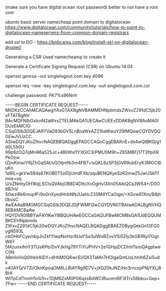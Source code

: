 (make sure you have digital ocean root password)
better to not have a root user

ubunto basic server
namecheap point domain to digitalocean
https://www.digitalocean.com/community/tutorials/how-to-point-to-digitalocean-nameservers-from-common-domain-registrars

add ssl to DO - https://bobcares.com/blog/install-ssl-on-digitalocean-droplet/

Generating a CSR
Used namecheamp to create it

Generate a Certificate Signing Request (CSR) on Ubuntu 14.04

openssl genrsa -out singlelogout.com.key 4096

openssl req -new -key singlelogout.com.key -out singlelogout.com.csr

challenge password: PK7%s96Nnh

-----BEGIN CERTIFICATE REQUEST-----
MIIDKzCCAhMCAQAwgYAxGTAXBgNVBAMMEHNpbmdsZWxvZ291dC5jb20xFTATBgNV
BAcMDFNlbGxlcnN2aWxsZTELMAkGA1UECAwCUEExDDAKBgNVBAoMA0lDUzEkMCIG
CSqGSIb3DQEJARYVaG93bGV5LnBoaWxAZ21haWwuY29tMQswCQYDVQQGEwJVUzCC
ASIwDQYJKoZIhvcNAQEBBQADggEPADCCAQoCggEBAKnE+ds4wQtBKQ/g1d0L550U
99p6zOQ7qMnR6a525Jc+4BIiWxI1YXGIC3rPMU5M9h+Z6SMBFj17T3flpXRPkOzw
lZpvKmwiYRjZhGqSAt/sGOtjmfb3m4FB7+isQKL6zSP3jGVR9ubEryK3MOC8IuKn
1d9IL+gkVwS94s67KOB0T5zIDjUmdFXb/zquBENQKyeSzR2mwZ5JwUSbTfmiw+sq
U/xZNnhyOH1KqLSCIsQVAbjOB8D4DttcXvOgHvl3Xn05AibQCa3W54+/D0O8B7nV
S0wziRk6mupfF/9o0nXyedHnbNNJUaHcZ3SM4YCaOqje/+XSvw81Xm/B8jh0bvsC
AwEAAaBlMGMGCSqGSIb3DQEJDjFWMFQwCQYDVR0TBAIwADALBgNVHQ8EBAMCBaAw
HQYDVR0lBBYwFAYIKwYBBQUHAwEGCCsGAQUFBwMCMBsGA1UdEQQUMBKCEHNpbmds
ZWxvZ291dC5jb20wDQYJKoZIhvcNAQELBQADggEBAEZOBygGekGn13FG0ygN593L
cbOHhFCye/nbyJnZkfYlwpNoHzr8UoYSa3ulWvRZvvVSi5Zly3kGB1Ryl7GgcW67
5MzunxifmY3TUsKPb/DvYJkHg79YTiYiJPhIV+2e1GHpjDCDhhf1smQAgptweC0N
ABmIoVoQ0IhklrAIDY+dHtiM0Q6wcEi/QX3TaMn7HOlgaQntLloLhhlh6Zsi5udk
v40AYQ/V72l/OknKpoqOM8LLBiAYRg9D7V+jXQZ0kJNZ/Ho3rncxpPNjYXLj8BHl
WlTpCdTmnH1o1ii1n+1DjM6ZxM0P06qzsBdWCIRucemRF3lTrv58bbu+Gep+7Fw=
-----END CERTIFICATE REQUEST-----
